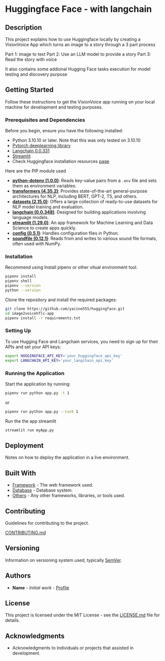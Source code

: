 # Huggingface Face - with langchain 

## Description

This project explains how to use Huggingface locally by creating a VisionVoice App which turns an image to a story through a 3 part process

Part 1: image to text
Part 2: Use an LLM model to provide a story
Part 3: Read the story with voice

It also contains some addional Hugging Face tasks execution for model testing and discovery purpose

## Getting Started

Follow these instructions to get the VisionVoice app running on your local machine for development and testing purposes.

### Prerequisites and Dependencies

Before you begin, ensure you have the following installed:
- Python 3.10.10 or later. Note that this was only tested on 3.10.10
- [Pytorch deeplearning library](https://pytorch.org/get-started/locally/)
- [Langchain 0.0.331](https://python.langchain.com/docs/get_started/introduction)
- [Streamlit](https://streamlit.io/) 
- Check Huggingface installation resources [page](https://huggingface.co/docs/transformers/installation)


Here are the PIP module used

- [**python-dotenv (1.0.0)**](https://pypi.org/project/python-dotenv/1.0.0/): Reads key-value pairs from a `.env` file and sets them as environment variables.
- [**transformers (4.35.2)**](https://pypi.org/project/transformers/4.35.2/): Provides state-of-the-art general-purpose architectures for NLP, including BERT, GPT-2, T5, and others.
- [**datasets (2.15.0)**](https://pypi.org/project/datasets/2.15.0/): Offers a large collection of ready-to-use datasets for NLP model training and evaluation.
- [**langchain (0.0.348)**](https://pypi.org/project/langchain/0.0.348/): Designed for building applications involving language models.
- [**streamlit (1.29.0)**](https://pypi.org/project/streamlit/1.29.0/): An app framework for Machine Learning and Data Science to create apps quickly.
- [**config (0.5.1)**](https://pypi.org/project/config/0.5.1/): Handles configuration files in Python.
- [**soundfile (0.12.1)**](https://pypi.org/project/SoundFile/0.12.1/): Reads from and writes to various sound file formats, often used with NumPy.



### Installation


Recommend using Install pipenv or other vitual environment tool. 

```bash
pipenv install
pipenv shell
pipenv --version
python --version
```


Clone the repository and install the required packages:

```bash
git clone https://github.com/yacine555/huggingface.git
cd image2voicehflc-app
pipenv install -r requirements.txt
```



### Setting Up

To use Hugging Face and Langchain services, you need to sign up for their APIs and set your API keys:

```bash
export HUGGINGFACE_API_KEY='your_huggingface_api_key'
export LANGCHAIN_API_KEY='your_langchain_api_key'
```


### Running the Application

Start the application by running:

```bash
pipenv run python app.py -t 1 
```
or

```bash
pipenv run python app.py --task 1 
```

Run the the app streamlit
```bash
streamlit run myApp.py
```



## Deployment

Notes on how to deploy the application in a live environment.

## Built With

- [Framework](#) - The web framework used.
- [Database](#) - Database system.
- [Others](#) - Any other frameworks, libraries, or tools used.

## Contributing

Guidelines for contributing to the project.

[CONTRIBUTING.md](CONTRIBUTING.md)

## Versioning

Information on versioning system used, typically [SemVer](http://semver.org/).

## Authors

- **Name** - *Initial work* - [Profile](#)

## License

This project is licensed under the MIT License - see the [LICENSE.md](LICENSE.md) file for details.

## Acknowledgments

- Acknowledgments to individuals or projects that assisted in development.
